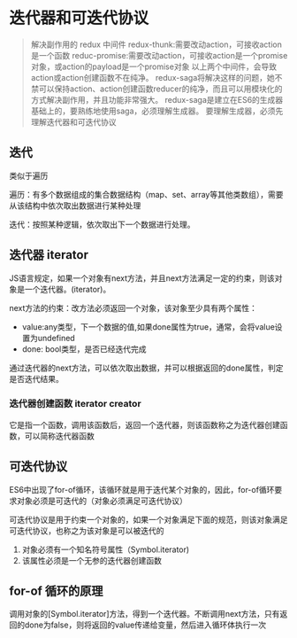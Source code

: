 # 迭代器和可迭代协议

>解决副作用的 redux 中间件
>redux-thunk:需要改动action，可接收action是一个函数
>reduc-promise:需要改动action，可接收action是一个promise对象，或action的payload是一个promise对象
>以上两个中间件，会导致action或action创建函数不在纯净。
>redux-saga将解决这样的问题，她不禁可以保持action、action创建函数reducer的纯净，而且可以用模块化的方式解决副作用，并且功能非常强大。
>redux-saga是建立在ES6的生成器基础上的，要熟练地使用saga，必须理解生成器。
>要理解生成器，必须先理解迭代器和可迭代协议

## 迭代

类似于遍历

遍历：有多个数据组成的集合数据结构（map、set、array等其他类数组），需要从该结构中依次取出数据进行某种处理

迭代：按照某种逻辑，依次取出下一个数据进行处理。

## 迭代器 iterator

JS语言规定，如果一个对象有next方法，并且next方法满足一定的约束，则该对象是一个迭代器。(iterator)。

next方法的约束：改方法必须返回一个对象，该对象至少具有两个属性：

- value:any类型，下一个数据的值,如果done属性为true，通常，会将value设置为undefined
- done: bool类型，是否已经迭代完成

通过迭代器的next方法，可以依次取出数据，并可以根据返回的done属性，判定是否迭代结果。

### 迭代器创建函数 iterator creator

它是指一个函数，调用该函数后，返回一个迭代器，则该函数称之为迭代器创建函数，可以简称迭代器函数

## 可迭代协议

ES6中出现了for-of循环，该循环就是用于迭代某个对象的，因此，for-of循环要求对象必须是可迭代的（对象必须满足可迭代协议）

可迭代协议是用于约束一个对象的，如果一个对象满足下面的规范，则该对象满足可迭代协议，也称之为该对象是可以被迭代的

1. 对象必须有一个知名符号属性（Symbol.iterator)
2. 该属性必须是一个无参的迭代器创建函数

## for-of 循环的原理

调用对象的[Symbol.iterator]方法，得到一个迭代器。不断调用next方法，只有返回的done为false，则将返回的value传递给变量，然后进入循环体执行一次